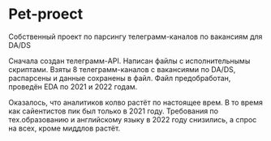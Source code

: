 # Pet-proect
Собственный проект по парсингу телеграмм-каналов по вакансиям для DA/DS

Сначала создан телеграмм-API. Написан файлы с исполнительнымы скриптами.
Взяты 8 телеграмм-каналов с вакансиями по DA/DS, распарсены и данные сохранены в файл. Файл предобработан, проведён EDA по 2021 и 2022 годам. 

Оказалось, что аналитиков колво растёт по настоящее врем. В то время как сайентистов пик был только в 2021 году. Требования по тех.образованию и английскому языку в 2022 году снизились, а спрос на всех, кроме миддлов растёт.
